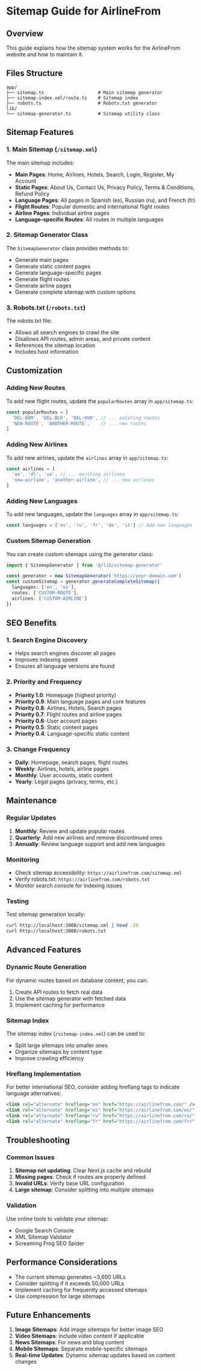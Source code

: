 # Sitemap Guide for AirlineFrom

## Overview

This guide explains how the sitemap system works for the AirlineFrom website and how to maintain it.

## Files Structure

```
app/
├── sitemap.ts                    # Main sitemap generator
├── sitemap-index.xml/route.ts    # Sitemap index
├── robots.ts                     # Robots.txt generator
lib/
└── sitemap-generator.ts          # Sitemap utility class
```

## Sitemap Features

### 1. Main Sitemap (`/sitemap.xml`)

The main sitemap includes:
- **Main Pages**: Home, Airlines, Hotels, Search, Login, Register, My Account
- **Static Pages**: About Us, Contact Us, Privacy Policy, Terms & Conditions, Refund Policy
- **Language Pages**: All pages in Spanish (es), Russian (ru), and French (fr)
- **Flight Routes**: Popular domestic and international flight routes
- **Airline Pages**: Individual airline pages
- **Language-specific Routes**: All routes in multiple languages

### 2. Sitemap Generator Class

The `SitemapGenerator` class provides methods to:
- Generate main pages
- Generate static content pages
- Generate language-specific pages
- Generate flight routes
- Generate airline pages
- Generate complete sitemap with custom options

### 3. Robots.txt (`/robots.txt`)

The robots.txt file:
- Allows all search engines to crawl the site
- Disallows API routes, admin areas, and private content
- References the sitemap location
- Includes host information

## Customization

### Adding New Routes

To add new flight routes, update the `popularRoutes` array in `app/sitemap.ts`:

```typescript
const popularRoutes = [
  'DEL-BOM', 'DEL-BLR', 'DEL-HYD', // ... existing routes
  'NEW-ROUTE', 'ANOTHER-ROUTE',    // ... new routes
]
```

### Adding New Airlines

To add new airlines, update the `airlines` array in `app/sitemap.ts`:

```typescript
const airlines = [
  'aa', 'dl', 'ua', // ... existing airlines
  'new-airline', 'another-airline', // ... new airlines
]
```

### Adding New Languages

To add new languages, update the `languages` array in `app/sitemap.ts`:

```typescript
const languages = ['es', 'ru', 'fr', 'de', 'it'] // Add new languages
```

### Custom Sitemap Generation

You can create custom sitemaps using the generator class:

```typescript
import { SitemapGenerator } from '@/lib/sitemap-generator'

const generator = new SitemapGenerator('https://your-domain.com')
const customSitemap = generator.generateCompleteSitemap({
  languages: ['en', 'es'],
  routes: ['CUSTOM-ROUTE'],
  airlines: ['CUSTOM-AIRLINE']
})
```

## SEO Benefits

### 1. Search Engine Discovery
- Helps search engines discover all pages
- Improves indexing speed
- Ensures all language versions are found

### 2. Priority and Frequency
- **Priority 1.0**: Homepage (highest priority)
- **Priority 0.9**: Main language pages and core features
- **Priority 0.8**: Airlines, Hotels, Search pages
- **Priority 0.7**: Flight routes and airline pages
- **Priority 0.6**: User account pages
- **Priority 0.5**: Static content pages
- **Priority 0.4**: Language-specific static content

### 3. Change Frequency
- **Daily**: Homepage, search pages, flight routes
- **Weekly**: Airlines, hotels, airline pages
- **Monthly**: User accounts, static content
- **Yearly**: Legal pages (privacy, terms, etc.)

## Maintenance

### Regular Updates

1. **Monthly**: Review and update popular routes
2. **Quarterly**: Add new airlines and remove discontinued ones
3. **Annually**: Review language support and add new languages

### Monitoring

- Check sitemap accessibility: `https://airlinefrom.com/sitemap.xml`
- Verify robots.txt: `https://airlinefrom.com/robots.txt`
- Monitor search console for indexing issues

### Testing

Test sitemap generation locally:
```bash
curl http://localhost:3000/sitemap.xml | head -20
curl http://localhost:3000/robots.txt
```

## Advanced Features

### Dynamic Route Generation

For dynamic routes based on database content, you can:

1. Create API routes to fetch real data
2. Use the sitemap generator with fetched data
3. Implement caching for performance

### Sitemap Index

The sitemap index (`/sitemap-index.xml`) can be used to:
- Split large sitemaps into smaller ones
- Organize sitemaps by content type
- Improve crawling efficiency

### Hreflang Implementation

For better international SEO, consider adding hreflang tags to indicate language alternatives:

```xml
<link rel="alternate" hreflang="en" href="https://airlinefrom.com/" />
<link rel="alternate" hreflang="es" href="https://airlinefrom.com/es/" />
<link rel="alternate" hreflang="ru" href="https://airlinefrom.com/ru/" />
<link rel="alternate" hreflang="fr" href="https://airlinefrom.com/fr/" />
```

## Troubleshooting

### Common Issues

1. **Sitemap not updating**: Clear Next.js cache and rebuild
2. **Missing pages**: Check if routes are properly defined
3. **Invalid URLs**: Verify base URL configuration
4. **Large sitemap**: Consider splitting into multiple sitemaps

### Validation

Use online tools to validate your sitemap:
- Google Search Console
- XML Sitemap Validator
- Screaming Frog SEO Spider

## Performance Considerations

- The current sitemap generates ~3,600 URLs
- Consider splitting if it exceeds 50,000 URLs
- Implement caching for frequently accessed sitemaps
- Use compression for large sitemaps

## Future Enhancements

1. **Image Sitemaps**: Add image sitemaps for better image SEO
2. **Video Sitemaps**: Include video content if applicable
3. **News Sitemaps**: For news and blog content
4. **Mobile Sitemaps**: Separate mobile-specific sitemaps
5. **Real-time Updates**: Dynamic sitemap updates based on content changes

